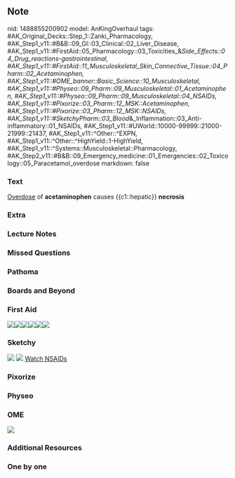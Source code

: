 ## Note
nid: 1488855200902
model: AnKingOverhaul
tags: #AK_Original_Decks::Step_1::Zanki_Pharmacology, #AK_Step1_v11::#B&B::09_GI::03_Clinical::02_Liver_Disease, #AK_Step1_v11::#FirstAid::05_Pharmacology::03_Toxicities_&_Side_Effects::04_Drug_reactions_-_gastrointestinal, #AK_Step1_v11::#FirstAid::11_Musculoskeletal_Skin_Connective_Tissue::04_Pharm::02_Acetaminophen, #AK_Step1_v11::#OME_banner::Basic_Science::10_Musculoskeletal, #AK_Step1_v11::#Physeo::09_Pharm::09_Musculoskeletal::01_Acetaminophen, #AK_Step1_v11::#Physeo::09_Pharm::09_Musculoskeletal::04_NSAIDs, #AK_Step1_v11::#Pixorize::03_Pharm::12_MSK::Acetaminophen, #AK_Step1_v11::#Pixorize::03_Pharm::12_MSK::NSAIDs, #AK_Step1_v11::#SketchyPharm::03_Blood_&_Inflammation::03_Anti-inflammatory::01_NSAIDs, #AK_Step1_v11::#UWorld::10000-99999::21000-21999::21437, #AK_Step1_v11::^Other::^EXPN, #AK_Step1_v11::^Other::^HighYield::1-HighYield, #AK_Step1_v11::^Systems::Musculoskeletal::Pharmacology, #AK_Step2_v11::#B&B::09_Emergency_medicine::01_Emergencies::02_Toxicology::05_Paracetamol_overdose
markdown: false

### Text
<div>
  <u>Overdose</u> of <b>acetaminophen</b> causes {{c1::hepatic}}
  <b>necrosis</b>
</div>

### Extra


### Lecture Notes


### Missed Questions


### Pathoma


### Boards and Beyond


### First Aid
<img src="paste-147106924855299.jpg"><img src=
"paste-634817641185283.jpg"><img src=
"paste-638021686788099.jpg"><img src=
"paste-232039903133699.jpg"><img src=
"paste-644528562241539.jpg"><img src="paste-224652559384579.jpg">

### Sketchy
<img src="paste-577441173078017.jpg"> <img src=
"paste-af3fac2cfd689d0be10bb96ebcb5bb3df0c0c332.png"> <a href=
"https://dashboard.sketchy.com/study/medical/courses/medical-pharmacology/units/medical-pharmacology-blood-inflammation/videos/medical-pharmacology-blood-and-inflammation-anti-inflammatory-nsaids?utm_source=anki&utm_medium=partnership&utm_campaign=february_update&utm_content=medical">
Watch NSAIDs</a>

### Pixorize


### Physeo


### OME
<div class="ome-widget">
  <a href=
  "https://onlinemeded.org/spa/musculoskeletal?ref=anki"><img src=
  "_OME_AnkiFlashcards_Topic_4.png"></a>
</div>

### Additional Resources


### One by one

